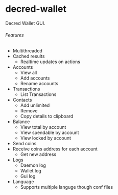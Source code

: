 # decred-wallet
Decred Wallet GUI.

###### Features
* Multithreaded
* Cached results
  * Realtime updates on actions
* Accounts
  * View all
  * Add accounts
  * Rename accounts
* Transactions
  * List Transactions
* Contacts
  * Add unlimited
  * Remove
  * Copy details to clipboard
* Balance
  * View total by account
  * View spendable by account
  * View locked by account
* Send coins
* Receive coins address for each account
  * Get new address
* Logs
  * Daemon log
  * Wallet log
  * Gui log
* Language
  * Supports multiple languge though conf files
